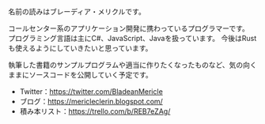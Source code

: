 名前の読みはブレーディア・メリクルです。

コールセンター系のアプリケーション開発に携わっているプログラマーです。
プログラミング言語は主にC#、JavaScript、Javaを扱っています。
今後はRustも使えるようにしていきたいと思っています。

執筆した書籍のサンプルプログラムや適当に作りたくなったものなど、気の向くままにソースコードを公開していく予定です。

- Twitter：https://twitter.com/BladeanMericle
- ブログ：https://mericleclerin.blogspot.com/
- 積み本リスト：https://trello.com/b/REB7eZAg/

<!---
- 👋 Hi, I’m @BladeanMericle

- 👀 I’m interested in ...

- 🌱 I’m currently learning ...

- 💞️ I’m looking to collaborate on ...

- 📫 How to reach me ...

BladeanMericle/BladeanMericle is a ✨ special ✨ repository because its `README.md` (this file) appears on your GitHub profile.
You can click the Preview link to take a look at your changes.
--->
